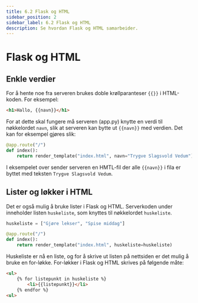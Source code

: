 ```yaml
---
title: 6.2 Flask og HTML
sidebar_position: 2
sidebar_label: 6.2 Flask og HTML
description: Se hvordan Flask og HTML samarbeider.
---
```


# Flask og HTML

## Enkle verdier

For å hente noe fra serveren brukes doble krøllparanteser `{{}}` i HTML-koden.
For eksempel:

````html
<h1>Hallo, {{navn}}</h1>
````

For at dette skal fungere må serveren (app.py) knytte en verdi til nøkkelordet `navn`, slik at serveren kan bytte ut `{{navn}}` med verdien.
Det kan for eksempel gjøres slik:

````python
@app.route("/")
def index(): 
    return render_template("index.html", navn="Trygve Slagsvold Vedum")
````

I eksempelet over sender serveren en HMTL-fil der alle `{{navn}}` i fila er byttet med teksten `Trygve Slagsvold Vedum`.


## Lister og løkker i HTML

Det er også mulig å bruke lister i Flask og HTML.
Serverkoden under inneholder listen `huskeliste`, som knyttes til nøkkelordet `huskeliste`.

````python
huskeliste = ["Gjøre lekser", "Spise middag"]

@app.route("/")
def index(): 
    return render_template("index.html", huskeliste=huskeliste)
````

Huskeliste er nå en liste, og for å skrive ut listen på nettsiden er det mulig å bruke en for-løkke.
For-løkker i Flask og HTML skrives på følgende måte:

````html
<ul>
    {% for listepunkt in huskeliste %}
        <li>{{listepunkt}}</li>
    {% endfor %}
<ul>
````
